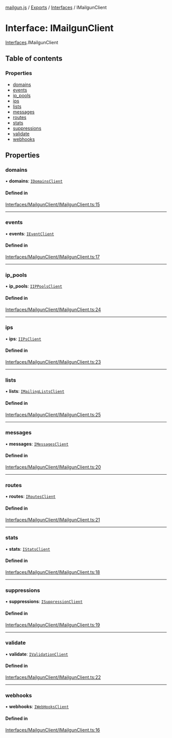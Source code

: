 [mailgun.js](../README.md) / [Exports](../modules.md) / [Interfaces](../modules/Interfaces.md) / IMailgunClient

# Interface: IMailgunClient

[Interfaces](../modules/Interfaces.md).IMailgunClient

## Table of contents

### Properties

- [domains](Interfaces.IMailgunClient.md#domains)
- [events](Interfaces.IMailgunClient.md#events)
- [ip\_pools](Interfaces.IMailgunClient.md#ip_pools)
- [ips](Interfaces.IMailgunClient.md#ips)
- [lists](Interfaces.IMailgunClient.md#lists)
- [messages](Interfaces.IMailgunClient.md#messages)
- [routes](Interfaces.IMailgunClient.md#routes)
- [stats](Interfaces.IMailgunClient.md#stats)
- [suppressions](Interfaces.IMailgunClient.md#suppressions)
- [validate](Interfaces.IMailgunClient.md#validate)
- [webhooks](Interfaces.IMailgunClient.md#webhooks)

## Properties

### domains

• **domains**: [`IDomainsClient`](Interfaces.IDomainsClient.md)

#### Defined in

[Interfaces/MailgunClient/IMailgunClient.ts:15](https://github.com/mailgun/mailgun.js/blob/97f6852/lib/Interfaces/MailgunClient/IMailgunClient.ts#L15)

___

### events

• **events**: [`IEventClient`](Interfaces.IEventClient.md)

#### Defined in

[Interfaces/MailgunClient/IMailgunClient.ts:17](https://github.com/mailgun/mailgun.js/blob/97f6852/lib/Interfaces/MailgunClient/IMailgunClient.ts#L17)

___

### ip\_pools

• **ip\_pools**: [`IIPPoolsClient`](Interfaces.IIPPoolsClient.md)

#### Defined in

[Interfaces/MailgunClient/IMailgunClient.ts:24](https://github.com/mailgun/mailgun.js/blob/97f6852/lib/Interfaces/MailgunClient/IMailgunClient.ts#L24)

___

### ips

• **ips**: [`IIPsClient`](Interfaces.IIPsClient.md)

#### Defined in

[Interfaces/MailgunClient/IMailgunClient.ts:23](https://github.com/mailgun/mailgun.js/blob/97f6852/lib/Interfaces/MailgunClient/IMailgunClient.ts#L23)

___

### lists

• **lists**: [`IMailingListsClient`](Interfaces.IMailingListsClient.md)

#### Defined in

[Interfaces/MailgunClient/IMailgunClient.ts:25](https://github.com/mailgun/mailgun.js/blob/97f6852/lib/Interfaces/MailgunClient/IMailgunClient.ts#L25)

___

### messages

• **messages**: [`IMessagesClient`](Interfaces.IMessagesClient.md)

#### Defined in

[Interfaces/MailgunClient/IMailgunClient.ts:20](https://github.com/mailgun/mailgun.js/blob/97f6852/lib/Interfaces/MailgunClient/IMailgunClient.ts#L20)

___

### routes

• **routes**: [`IRoutesClient`](Interfaces.IRoutesClient.md)

#### Defined in

[Interfaces/MailgunClient/IMailgunClient.ts:21](https://github.com/mailgun/mailgun.js/blob/97f6852/lib/Interfaces/MailgunClient/IMailgunClient.ts#L21)

___

### stats

• **stats**: [`IStatsClient`](Interfaces.IStatsClient.md)

#### Defined in

[Interfaces/MailgunClient/IMailgunClient.ts:18](https://github.com/mailgun/mailgun.js/blob/97f6852/lib/Interfaces/MailgunClient/IMailgunClient.ts#L18)

___

### suppressions

• **suppressions**: [`ISuppressionClient`](Interfaces.ISuppressionClient.md)

#### Defined in

[Interfaces/MailgunClient/IMailgunClient.ts:19](https://github.com/mailgun/mailgun.js/blob/97f6852/lib/Interfaces/MailgunClient/IMailgunClient.ts#L19)

___

### validate

• **validate**: [`IValidationClient`](Interfaces.IValidationClient.md)

#### Defined in

[Interfaces/MailgunClient/IMailgunClient.ts:22](https://github.com/mailgun/mailgun.js/blob/97f6852/lib/Interfaces/MailgunClient/IMailgunClient.ts#L22)

___

### webhooks

• **webhooks**: [`IWebHooksClient`](Interfaces.IWebHooksClient.md)

#### Defined in

[Interfaces/MailgunClient/IMailgunClient.ts:16](https://github.com/mailgun/mailgun.js/blob/97f6852/lib/Interfaces/MailgunClient/IMailgunClient.ts#L16)
